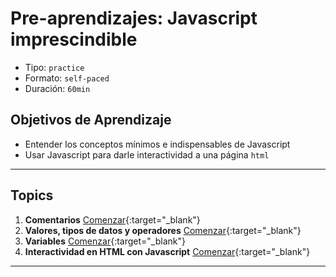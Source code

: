 # Pre-aprendizajes: Javascript imprescindible

- Tipo: `practice`
- Formato: `self-paced`
- Duración: `60min`

## Objetivos de Aprendizaje

- Entender los conceptos mínimos e indispensables de Javascript
- Usar Javascript para darle interactividad a una página `html`

***

## Topics

1. **Comentarios**
   [Comenzar](https://lab.cs50.io/merunga/admission-curriculum/rediseno-prework-fe/admission/03-prework/06-js-basics/sandboxes/01-comments/){:target="_blank"}
2. **Valores, tipos de datos y operadores**
   [Comenzar](https://lab.cs50.io/merunga/admission-curriculum/rediseno-prework-fe/admission/03-prework/06-js-basics/sandboxes/02-values-data-types-and-operators/){:target="_blank"}
3. **Variables**
   [Comenzar](https://lab.cs50.io/merunga/admission-curriculum/rediseno-prework-fe/admission/03-prework/06-js-basics/sandboxes/03-variables/){:target="_blank"}
4. **Interactividad en HTML con Javascript**
  [Comenzar](https://lab.cs50.io/merunga/admission-curriculum/rediseno-prework-fe/admission/03-prework/06-js-basics/sandboxes/04-dom-api-basics/){:target="_blank"}

***
